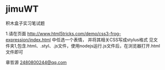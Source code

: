 # jimuWT
积木盒子实习笔试题

1.请在页面 http://www.html5tricks.com/demo/css3-frog-expression/index.html 中任选一个表情，
并将其相关CSS写成stylus格式
见文件夹1,包含.html、.styl、.js文件，使用nodejs运行.js文件后，在浏览器打开.html文件即可

章哲源
2480800244@qq.com
